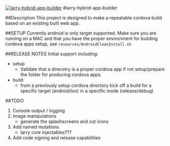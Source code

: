 <a href="https://www.npmjs.com/org/monstermakes/larry-hybrid-app-builder"><img alt="larry-hybrid-app-builder" src="https://nodei.co/npm/larry-hybrid-app-builder.png"/></a>
#larry-hybrid-app-builder

##Description
This project is designed to make a repeatable cordova build based on an existing built web app.

##SETUP
Currently android is only target supported. Make sure you are running on a MAC and that you have the proper environment for building cordova apps setup, see `resources/AndroidCleanInstall.sh`

##RELEASE NOTES
Initial support including:
- setup
    - Validate that a direcotry is a proper cordova app if not setup/prepare the folder for producing cordova apps.
- build
    - from a previously setup cordova directory kick off a build for a specific target (android/ios) in a specific mode (release/debug)

##TODO
1. Console output / logging
2. Image manipulations
    - generate the splashscreens and cut icons
3. Add named mutations
    - larry core injectables???
4. Add code signing and release capabilities